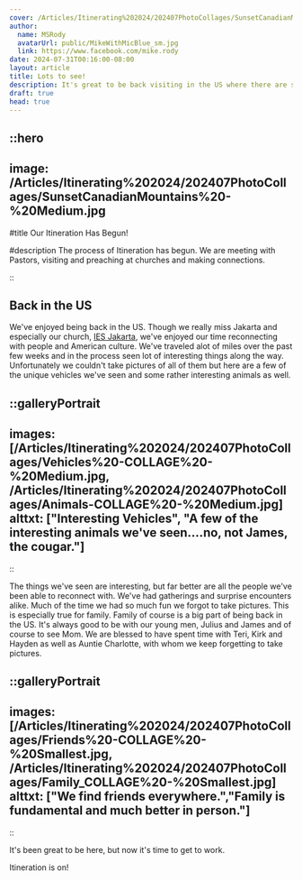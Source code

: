 ```yaml
---
cover: /Articles/Itinerating%202024/202407PhotoCollages/SunsetCanadianMountains%20-%20Medium.jpg
author:
  name: MSRody
  avatarUrl: public/MikeWithMicBlue_sm.jpg
  link: https://www.facebook.com/mike.rody
date: 2024-07-31T00:16:00-08:00
layout: article
title: Lots to see!
description: It's great to be back visiting in the US where there are so many thing so see and even more people to reconnect with.
draft: true
head: true
---
```


::hero
---
image: /Articles/Itinerating%202024/202407PhotoCollages/SunsetCanadianMountains%20-%20Medium.jpg
---
#title
Our Itineration Has Begun!

#description
The process of Itineration has begun. We are meeting with Pastors, visiting and preaching at churches and making connections.

::

## Back in the US

We've enjoyed being back in the US. Though we really miss Jakarta and especially our church, [IES Jakarta](https://iesjakarta.org), we've enjoyed our time reconnecting with people and American culture. We've traveled alot of miles over the past few weeks and in the process seen lot of interesting things along the way. Unfortunately we couldn't take pictures of all of them but here are a few of the unique vehicles we've seen and some rather interesting animals as well.

::galleryPortrait
---
images: [/Articles/Itinerating%202024/202407PhotoCollages/Vehicles%20-COLLAGE%20-%20Medium.jpg, /Articles/Itinerating%202024/202407PhotoCollages/Animals-COLLAGE%20-%20Medium.jpg]
alttxt: ["Interesting Vehicles", "A few of the interesting animals we've seen....no, not James, the cougar."]
---
::


The things we've seen are interesting, but far better are all the people we've been able to reconnect with. We've had gatherings and surprise encounters alike. Much of the time we had so much fun we forgot to take pictures. This is especially true for family. Family of course is a big part of being back in the US. It's always good to be with our young men, Julius and James and of course to see Mom. We are blessed to have spent time with Teri, Kirk and Hayden as well as Auntie Charlotte, with whom we keep forgetting to take pictures. 

::galleryPortrait
---
images: [/Articles/Itinerating%202024/202407PhotoCollages/Friends%20-COLLAGE%20-%20Smallest.jpg, /Articles/Itinerating%202024/202407PhotoCollages/Family_COLLAGE%20-%20Smallest.jpg]
alttxt: ["We find friends everywhere.","Family is fundamental and much better in person."]
---
::

It's been great to be here, but now it's time to get to work.

Itineration is on!
